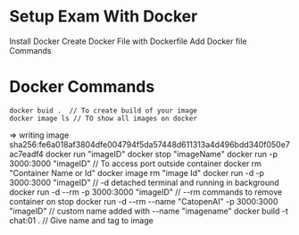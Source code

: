 # Setup Exam With Docker 

Install Docker 
Create Docker File with Dockerfile
Add Docker file Commands

# Docker Commands
    docker buid .  // To create build of your image
    docker image ls // TO show all images on docker
 => writing image sha256:fe6a018af3804dfe004794f5da57448d611313a4d496bdd340f050e7ac7eadf4 
    docker run "imageID"
    docker stop "imageName" 
    docker run -p 3000:3000 "imageID"   // To access port outside container
    docker rm "Container Name or Id"
    docker image rm "image Id"
     docker run -d -p 3000:3000 "imageID"   //  -d detached terminal and running in background
    docker run -d --rm -p 3000:3000 "imageID"   // --rm commands to remove container on stop
    docker run -d --rm --name "CatopenAI" -p 3000:3000 "imageID"  // custom name added with --name "imagename"
     docker build -t chat:01 . // Give name and tag to image 